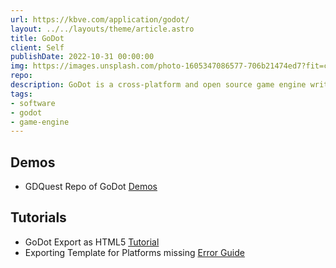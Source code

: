 ```yaml
---
url: https://kbve.com/application/godot/
layout: ../../layouts/theme/article.astro
title: GoDot
client: Self
publishDate: 2022-10-31 00:00:00
img: https://images.unsplash.com/photo-1605347086577-706b21474ed7?fit=crop&w=1400&h=700&q=75
repo:
description: GoDot is a cross-platform and open source game engine written in GDScript, C# and C++.
tags:
- software
- godot
- game-engine
---
```


## Demos

- GDQuest Repo of GoDot [Demos](https://github.com/GDQuest/godot-demos)

## Tutorials

- GoDot Export as HTML5 [Tutorial](https://docs.godotengine.org/en/stable/tutorials/export/exporting_for_web.html)
- Exporting Template for Platforms missing [Error Guide](https://godotengine.org/qa/65015/export-templates-for-this-platform-are-missing)
